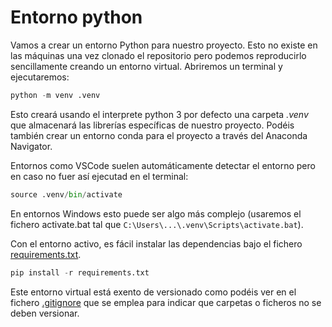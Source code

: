 # Entorno python

Vamos a crear un entorno Python para nuestro proyecto. Esto no existe en las máquinas una vez clonado el repositorio pero podemos reproducirlo sencillamente creando un entorno virtual. Abriremos un terminal y ejecutaremos:

```py
python -m venv .venv
```

Esto creará usando el interprete python 3 por defecto una carpeta _.venv_ que almacenará las librerías específicas de nuestro proyecto. Podéis también crear un entorno conda para el proyecto a través del Anaconda Navigator.

Entornos como VSCode suelen automáticamente detectar el entorno pero en caso no fuer así ejecutad en el terminal:

```py
source .venv/bin/activate
```

En entornos Windows esto puede ser algo más complejo (usaremos el fichero activate.bat tal que `C:\Users\...\.venv\Scripts\activate.bat`).

Con el entorno activo, es fácil instalar las dependencias bajo el fichero [requirements.txt](../requirements.txt).

```py
pip install -r requirements.txt
```

Este entorno virtual está exento de versionado como podéis ver en el fichero [.gitignore](../.gitignore) que se emplea para indicar que carpetas o ficheros no se deben versionar.
